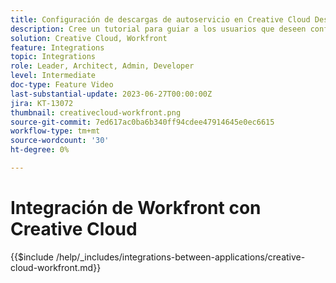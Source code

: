 ```yaml
---
title: Configuración de descargas de autoservicio en Creative Cloud Desktop
description: Cree un tutorial para guiar a los usuarios que deseen configurar descargas de autoservicio en Creative Cloud Desktop.
solution: Creative Cloud, Workfront
feature: Integrations
topic: Integrations
role: Leader, Architect, Admin, Developer
level: Intermediate
doc-type: Feature Video
last-substantial-update: 2023-06-27T00:00:00Z
jira: KT-13072
thumbnail: creativecloud-workfront.png
source-git-commit: 7ed617ac0ba6b340ff94cdee47914645e0ec6615
workflow-type: tm+mt
source-wordcount: '30'
ht-degree: 0%

---
```



# Integración de Workfront con Creative Cloud

{{$include /help/_includes/integrations-between-applications/creative-cloud-workfront.md}}
